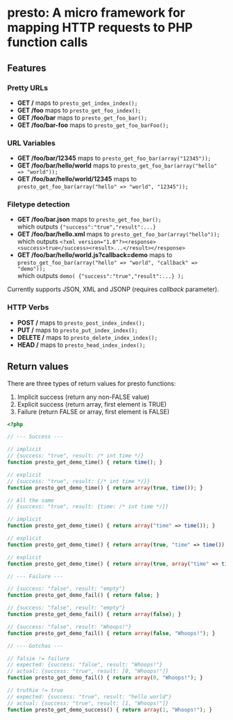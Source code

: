 # presto: A micro framework for mapping HTTP requests to PHP function calls

## Features

### Pretty URLs

* **GET /** maps to ```presto_get_index_index();```
* **GET /foo** maps to ```presto_get_foo_index();```
* **GET /foo/bar**  maps to ```presto_get_foo_bar();```
* **GET /foo/bar-foo**  maps to ```presto_get_foo_barFoo();```

### URL Variables

* **GET /foo/bar/12345** maps to ```presto_get_foo_bar(array("12345"));```
* **GET /foo/bar/hello/world**  maps to ```presto_get_foo_bar(array("hello" => "world"));```
* **GET /foo/bar/hello/world/12345** maps to ```presto_get_foo_bar(array("hello" => "world", "12345"));```

### Filetype detection

* **GET /foo/bar.json**  maps to ```presto_get_foo_bar();```  
which outputs ```{"success":"true","result":...}```
* **GET /foo/bar/hello.xml** maps to ```presto_get_foo_bar(array("hello"));```  
which outputs ```<?xml version="1.0"?><response><success>true</success><result>...</result></response>```
* **GET /foo/bar/hello/world.js?callback=demo** maps to ```presto_get_foo_bar(array("hello" => "world", "callback" => "demo"));```  
which outputs ```demo( {"success":"true","result":...} );```

Currently supports JSON, XML and JSONP (requires _callback_ parameter).

### HTTP Verbs

* **POST /** maps to ```presto_post_index_index();```
* **PUT /** maps to ```presto_put_index_index();```
* **DELETE /** maps to ```presto_delete_index_index();```
* **HEAD /** maps to ```presto_head_index_index();```
 
## Return values

There are three types of return values for presto functions:

1. Implicit success (return any non-FALSE value)
2. Explicit success (return array, first element is TRUE)
3. Failure (return FALSE or array, first element is FALSE)

```php
<?php

// --- Success ---

// implicit
// {success: "true", result: /* int time */}
function presto_get_demo_time() { return time(); }

// explicit
// {success: "true", result: {/* int time */}}
function presto_get_demo_time() { return array(true, time()); }

// All the same
// {success: "true", result: {time: /* int time */}}

// implicit
function presto_get_demo_time() { return array("time" => time()); }

// explicit
function presto_get_demo_time() { return array(true, "time" => time()); }

// explicit
function presto_get_demo_time() { return array(true, array("time" => time())); }

// --- Failure ---

// {success: "false", result: "empty"}
function presto_get_demo_fail() { return false; }

// {success: "false", result: "empty"}
function presto_get_demo_fail() { return array(false); }

// {success: "false", result: "Whoops!"}
function presto_get_demo_fail() { return array(false, "Whoops!"); }

// --- Gotchas ---

// falsie != failure
// expected: {success: "false", result: "Whoops!"}
// actual: {success: "true", result: [0, "Whoops!"]}
function presto_get_demo_fail() { return array(0, "Whoops!"); }

// truthie != true
// expected: {success: "true", result: "hello world"}
// actual: {success: "true", result: [1, "Whoops!"]}
function presto_get_demo_success() { return array(1, "Whoops!"); }

```

